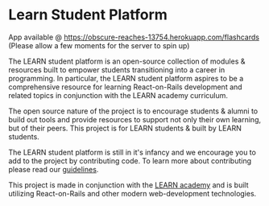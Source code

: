 <!-- The purpose of a README is to answer 4 questions:

What is this project trying to achieve? (A short description will be great.)

Can I use it? (What are the prerequisites?)

If so, how? (How can I install it? What are the code snippets that work out-of-box?)

If I like it, how can I join? (What license is this project under? What are the rules for contributing?)
 -->

# Learn Student Platform

App available @ https://obscure-reaches-13754.herokuapp.com/flashcards (Please allow a few moments for the server to spin up)

The LEARN student platform is an open-source collection of modules & resources built to empower students transitioning into a career in programming. In particular, the LEARN student platform aspires to be a comprehensive resource for learning React-on-Rails development and related topics in conjunction with the LEARN academy curriculum.

The open source nature of the project is to encourage students & alumni to build out tools and provide resources to support not only their own learning, but of their peers. This project is for LEARN students & built by LEARN students.

The LEARN student platform is still in it's infancy and we encourage you to add to the project by contributing code. To learn more about contributing please read our [guidelines](CONTRIBUTING.md).

This project is made in conjunction with the [LEARN academy](https://www.learnacademy.org/) and is built utilizing React-on-Rails and other modern web-development technologies.
